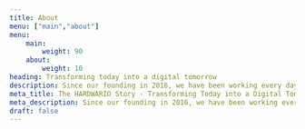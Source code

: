 ```yaml
---
title: About 
menu: ["main","about"]
menu:
    main:
        weight: 90
    about:
        weight: 10
heading: Transforming today into a digital tomorrow
description: Since our founding in 2016, we have been working every day to fulfill our mission to transform today into a digital tomorrow. We are convinced that digitalization will bring significant energy savings to humanity and significantly improve the conditions of life on Earth.
meta_title: The HARDWARIO Story - Transforming Today into a Digital Tomorrow
meta_description: Since our founding in 2016, we have been working every day to fulfill our mission to transform today into a digital tomorrow. We are convinced that digitalization will bring significant energy savings to humanity and significantly improve the conditions of life on Earth.
draft: false
---
```

